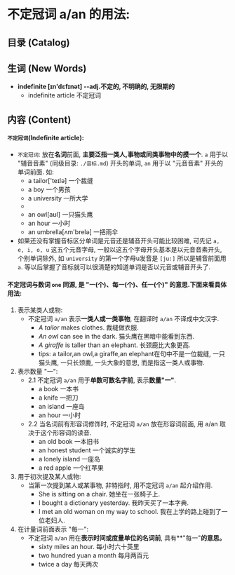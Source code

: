 # 不定冠词 a/an 的用法:

## 目录 (Catalog)



## 生词 (New Words)
- **indefinite [ɪn'dɛfɪnət] --adj.不定的, 不明确的, 无限期的**
    + indefinite article 不定冠词



## 内容 (Content)
#### `不定冠词`(Indefinite article):
- `不定冠词`: 放在**名词**前面, **主要泛指一类人,事物或同类事物中的摸一个**.
  `a` 用于以 "辅音音素" (同级目录: `./音标.md`) 开头的单词, 
  `an` 用于以 "元音音素" 开头的单词前面. 如:
    + a tailor['teɪlə]  一个裁缝
    + a boy 一个男孩
    + a university 一所大学
    + 
    + an owl[aʊl] 一只猫头鹰
    + an hour 一小时
    + an umbrella[ʌm'brelə] 一把雨伞
- 如果还没有掌握音标区分单词是元音还是辅音开头可能比较困难, 可先记 `a, e, i, o, u`
  这五个元音字母, 一般以这五个字母开头基本是以元音音素开头, 个别单词除外, 如 `university`
  的第一个字母u发音是 `[ju:]` 所以是辅音前面用`a`.
  等以后掌握了音标就可以很清楚的知道单词是否以元音或辅音开头了.

#### 不定冠词与数词 `one` 同源, 是 "一(个)、每一(个)、任一(个)" 的意思.下面来看具体用法:
1. 表示某类人或物:
    + 不定冠词 `a/an` 表示**一类人或一类事物**, 在翻译时 `a/an` 不译成中文汉字.
        - *A tailor* makes clothes. 裁缝做衣服.
        - *An owl* can see in the dark. 猫头鹰在黑暗中能看到东西.
        - *A giraffe* is taller than an elephant. 长颈鹿比大象更高.
        - tips: a tailor,an owl,a giraffe,an elephant在句中不是一位裁缝, 一只猫头鹰, 
            一只长颈鹿, 一头大象的意思, 而是指这一类人或事物.
2. 表示数量 "一":
    + 2.1 不定冠词 `a/an` 用于**单数可数名字前**, 表示**数量"一"**.
        - a book 一本书
        - a knife 一把刀
        - an island 一座岛
        - an hour 一小时
    + 2.2 当名词前有形容词修饰时, 不定冠词 `a/an` 放在形容词前面, 用 a/an 取决于这个形容词的读音.
        - an old book 一本旧书
        - an honest student 一个诚实的学生
        - a lonely island 一座岛
        - a red apple 一个红苹果
3. 用于初次提及某人或物:
    + 当第一次提到某人或某事物, 非特指时, 用不定冠词 `a/an` 起介绍作用.
        - She is sitting on a chair. 她坐在一张椅子上.
        - I bought a dictionary yesterday. 我昨天买了一本字典.
        - I met an old woman on my way to school. 我在上学的路上碰到了一位老妇人.
4. 在计量词前面表示 "每一":
    + 不定冠词 `a/an` 用在**表示时间或度量单位的名词前**, 具有**"每一"**的意思。**
        - sixty miles an hour. 每小时六十英里
        - two hundred yuan a month 每月两百元
        - twice a day 每天两次

